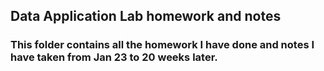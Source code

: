 ## Data Application Lab homework and notes

### This folder contains all the homework I have done and notes I have taken from Jan 23 to 20 weeks later.
